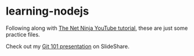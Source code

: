 # learning-nodejs
Following along with [The Net Ninja YouTube tutorial](https://www.youtube.com/playlist?list=PL4cUxeGkcC9gcy9lrvMJ75z9maRw4byYp), these are just some practice files.

Check out my [Git 101 presentation](https://www.slideshare.net/phpguru/git-101-31908275) on SlideShare.
